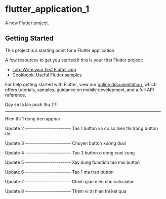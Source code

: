 # flutter_application_1

A new Flutter project.

## Getting Started

This project is a starting point for a Flutter application.

A few resources to get you started if this is your first Flutter project:

- [Lab: Write your first Flutter app](https://flutter.dev/docs/get-started/codelab)
- [Cookbook: Useful Flutter samples](https://flutter.dev/docs/cookbook)

For help getting started with Flutter, view our
[online documentation](https://flutter.dev/docs), which offers tutorials,
samples, guidance on mobile development, and a full API reference.


Day se la lan push thu 2 !!


--------------------------
Hien thi 1 dong tren appbar

Update 2 -----------------------
Tao 1 button va co so hien thi trong button do

Update 3 -----------------------
Chuyen button xuong duoi

Update 4 -----------------------
Tao 3 button o dong cuoi cung

Update 5 -----------------------
Xay dung function tao moi button

Update 6 -----------------------
Tao 1 ma tran button

Update 7 -----------------------
Chinh giao dien cho calculator

Update 8 -----------------------
Them vi tri hien thi ket qua